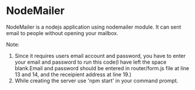 # NodeMailer
NodeMailer is a nodejs application using nodemailer module. It can sent email to people without opening your mailbox.

Note:
1. Since it requires users email account and password, you have to enter your email and password to run this code(I have left the space blank.Email and password should be entered in router/form.js file at line 13 and 14, and the receipient address at line 19.)
2. While creating the server use 'npm start' in your command prompt.
